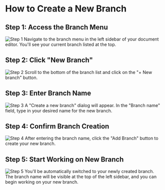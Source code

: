 

  # How to Create a New Branch

## Step 1: Access the Branch Menu
![Step 1](/img/create_a_new_branch/step_1.png)
Navigate to the branch menu in the left sidebar of your document editor. You'll see your current branch listed at the top.

## Step 2: Click "New Branch"
![Step 2](/img/create_a_new_branch/step_2.png)
Scroll to the bottom of the branch list and click on the "+ New branch" button.

## Step 3: Enter Branch Name
![Step 3](/img/create_a_new_branch/step_3.png)
A "Create a new branch" dialog will appear. In the "Branch name" field, type in your desired name for the new branch.

## Step 4: Confirm Branch Creation
![Step 4](/img/create_a_new_branch/step_4.png)
After entering the branch name, click the "Add Branch" button to create your new branch.

## Step 5: Start Working on New Branch
![Step 5](/img/create_a_new_branch/step_5.png)
You'll be automatically switched to your newly created branch. The branch name will be visible at the top of the left sidebar, and you can begin working on your new branch.

  